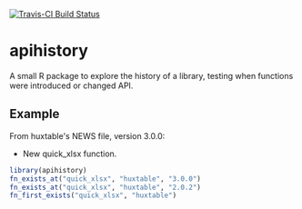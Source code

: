 
<!-- README.md is generated from README.Rmd. Please edit that file -->
[![Travis-CI Build Status](https://travis-ci.org/hughjonesd/apihistory.svg?branch=master)](https://travis-ci.org/hughjonesd/apihistory)

apihistory
==========

A small R package to explore the history of a library, testing when functions were introduced or changed API.

Example
-------

From huxtable's NEWS file, version 3.0.0:

-   New quick\_xlsx function.

``` r
library(apihistory)
fn_exists_at("quick_xlsx", "huxtable", "3.0.0")
fn_exists_at("quick_xlsx", "huxtable", "2.0.2")
fn_first_exists("quick_xlsx", "huxtable")
```
